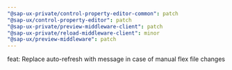 ```yaml
---
"@sap-ux-private/control-property-editor-common": patch
"@sap-ux/control-property-editor": patch
"@sap-ux-private/preview-middleware-client": patch
"@sap-ux-private/reload-middleware-client": minor
"@sap-ux/preview-middleware": patch
---
```


feat: Replace auto-refresh with message in case of manual flex file changes
